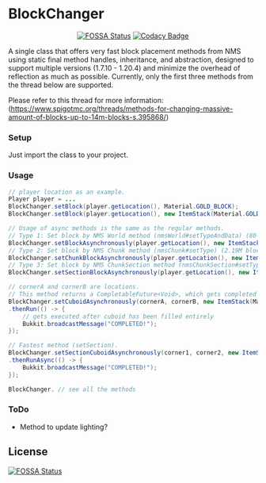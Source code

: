 # BlockChanger
<div align="center">

  <a href="">[![FOSSA Status](https://app.fossa.com/api/projects/git%2Bgithub.com%2FTheGaming999%2FBlockChanger.svg?type=shield)](https://app.fossa.com/projects/git%2Bgithub.com%2FTheGaming999%2FBlockChanger?ref=badge_shield)</a>
  <a href=""> [![Codacy Badge](https://app.codacy.com/project/badge/Grade/a1ecc2905ea14fd39b29a5a3df2d124c)](https://www.codacy.com/gh/TheGaming999/BlockChanger/dashboard?utm_source=github.com&amp;utm_medium=referral&amp;utm_content=TheGaming999/BlockChanger&amp;utm_campaign=Badge_Grade)</a>

</div>
A single class that offers very fast block placement methods from NMS using static final method handles, inheritance, and abstraction, designed to support multiple versions (1.7.10 - 1.20.4) and minimize the overhead of reflection as much as possible. Currently, only the first three methods from the thread below are supported.
  
Please refer to this thread for more information: (https://www.spigotmc.org/threads/methods-for-changing-massive-amount-of-blocks-up-to-14m-blocks-s.395868/)  

### Setup
Just import the class to your project.  
### Usage
```java
// player location as an example.
Player player = ...
BlockChanger.setBlock(player.getLocation(), Material.GOLD_BLOCK);
BlockChanger.setBlock(player.getLocation(), new ItemStack(Material.GOLD_BLOCK));

// Usage of async methods is the same as the regular methods.
// Type 1: Set block by NMS World method (nmsWorld#setTypeAndData) (80-90K blocks per second)
BlockChanger.setBlockAsynchronously(player.getLocation(), new ItemStack(Material.STONE), false);
// Type 2: Set block by NMS Chunk method (nmsChunk#setType) (2.19M blocks per second)
BlockChanger.setChunkBlockAsynchronously(player.getLocation(), new ItemStack(Material.DIRT), false);
// Type 3: Set block by NMS ChunkSection method (nmsChunkSection#setType) (7.9M blocks per second)
BlockChanger.setSectionBlockAsynchronously(player.getLocation(), new ItemStack(Material.GOLD_ORE), false);

// cornerA and cornerB are locations.
// This method returns a CompletableFuture<Void>, which gets completed once all blocks are set.
BlockChanger.setCuboidAsynchronously(cornerA, cornerB, new ItemStack(Material.DIAMOND_BLOCK), false)
.thenRun(() -> {
	// gets executed after cuboid has been filled entirely
	Bukkit.broadcastMessage("COMPLETED!");
});

// Fastest method (setSection).
BlockChanger.setSectionCuboidAsynchronously(corner1, corner2, new ItemStack(Material.GLASS), false)
.thenRunAsync(() -> {
	Bukkit.broadcastMessage("COMPLETED!");
});

BlockChanger. // see all the methods
```  
### ToDo  
- Method to update lighting?  



## License
[![FOSSA Status](https://app.fossa.com/api/projects/git%2Bgithub.com%2FTheGaming999%2FBlockChanger.svg?type=large)](https://app.fossa.com/projects/git%2Bgithub.com%2FTheGaming999%2FBlockChanger?ref=badge_large)
